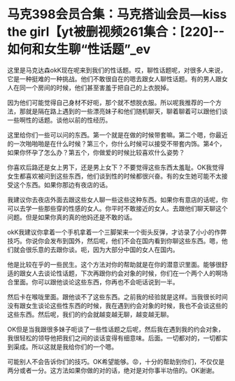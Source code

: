 # 马克398会员合集：马克搭讪会员—kiss the girl【yt被删视频261集合：[220]--如何和女生聊“性话题”_ev

这里是马克达森okK现在呢来到我们的性话题。哎，聊性话题呢，对很多人来说，它是一种挺难的一种挑战。他们不敢很自在的嗯去跟女人聊性话题。有的男人跟女人在同一个房间的时候，他们甚至害羞于把自己的上衣脱掉。

因为他们可能觉得自己身材不好呃，那个就不想脱衣服。所以呢我推荐的一个方法，那就是隔在路上遇到的一些漂亮妹子和他们随机聊天，聊着聊着可以跟他们谈一些啊性的话题。谈他以前的性经历。

这里给你们一些可以问的东西。第一个就是在做的时候带套嘛。第二个嗯，你最近的一次啪啪啪是在什么时候？第三个，你什么时候可以接受不带套内饰。第4个，如果你怀孕了怎么办？第五个，你做爱的时候比较喜欢什么姿势？

你喜欢后路还是女上男下，还是男上女下？不要觉得这些东西太羞耻。OK我觉得女生都喜欢被问到这些东西，他们谈到性的时候都很兴奋。有的女生她可能不太接受这个东西。如果你那边有夜店的话。

我建议你去夜店外面去跟这些女人聊一些这些这种东西。如果你有意店的话呢，你可以去学一些那些穿的性感的女人。你平时不敢接近的女人。去跟他们聊天聊这个问题。但是如果你真的真的他妈还是不敢的话。

okK我建议你拿着一个手机拿着一个三脚架来一个街头反弹，才访录了小小的作弊技巧。你说你会发布到国外，然后呢，他们不会在国内看到你聊这些东西。嗯，他们就会很乐意的去跟你谈。呃，因为大部分中国的女人在国内。

他是比较在乎的一些民生。这个方法对你的帮助就是在你的潜意识里面。能够很舒适的跟女人去谈论性话题，下次再跟你约会对象的时候，你们在一个两个人的啊场合里面。你可以跟他谈论这些东西，你再也不会呃话说到一半。

然后卡在喉咙里面。跟他谈不了这些东西。之前我的经验就是这样。当我很长时间没有跟女生谈论这些性东西的时候，我在遇到约会对象的时候，我也不会谈这些的这些东西。然后呢，我们的约会就越变越无聊，越变越无聊。

OK但是当我跟很多妹子呃谈了一些性话题之后呢，然后我在遇到我的约会对象，我很轻松的领导他把我们之间的谈话变得有细意味。后面。一切都对的，一切都实到渠成。所以这就是我给你们的一个嗯。

可能别人不会告诉你们的技巧。OK希望能够。😡，十分的帮助到你们，不仅仅是两分或者一分。这方法如果你做的对的话，绝对是对你事半功倍的。OK谢谢。


